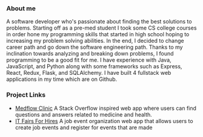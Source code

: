 ### About me
A software developer who's passionate about finding the best solutions to problems. Starting off as a pre-med student I took some CS college courses in order hone my programming skills that started in high school hoping to increasing my problem solving abilities. In the end, I decided to change career path and go down the software engineering path. Thanks to my inclination towards analyzing and breaking down problems, I found programming to be a good fit for me. I have experience with Java, JavaScript, and Python along with some frameworks such as Express, React, Redux, Flask, and SQLAlchemy. I have built 4 fullstack web applications in my time which are on Github.

### Project Links
- [Medflow Clinic](https://github.com/southwestmogrown/MedFlowClinic)
A Stack Overflow inspired web app where users can find questions and answers related to medicine and health.
- [IT Fairs For Hires](https://github.com/rzh150030/Eventbrite-clone-project)
A job event organization web app that allows users to create job events and register for events that are made
